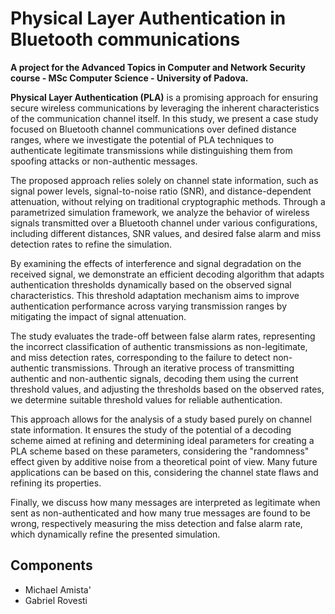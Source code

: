 # Physical Layer Authentication in Bluetooth communications
**A project for the Advanced Topics in Computer and Network Security course - MSc Computer Science - University of Padova.**

**Physical Layer Authentication (PLA)** is a promising approach for ensuring secure wireless communications by leveraging the inherent characteristics of the communication channel itself. In this study, we present a case study focused on Bluetooth channel communications over defined distance ranges, where we investigate the potential of PLA techniques to authenticate legitimate transmissions while distinguishing them from spoofing attacks or non-authentic messages.

The proposed approach relies solely on channel state information, such as signal power levels, signal-to-noise ratio (SNR), and distance-dependent attenuation, without relying on traditional cryptographic methods. Through a parametrized simulation framework, we analyze the behavior of wireless signals transmitted over a Bluetooth channel under various configurations, including different distances, SNR values, and desired false alarm and miss detection rates to refine the simulation.

By examining the effects of interference and signal degradation on the received signal, we demonstrate an efficient decoding algorithm that adapts authentication thresholds dynamically based on the observed signal characteristics. This threshold adaptation mechanism aims to improve authentication performance across varying transmission ranges by mitigating the impact of signal attenuation.

The study evaluates the trade-off between false alarm rates, representing the incorrect classification of authentic transmissions as non-legitimate, and miss detection rates, corresponding to the failure to detect non-authentic transmissions. Through an iterative process of transmitting authentic and non-authentic signals, decoding them using the current threshold values, and adjusting the thresholds based on the observed rates, we determine suitable threshold values for reliable authentication.

This approach allows for the analysis of a study based purely on channel state information. It ensures the study of the potential of a decoding scheme aimed at refining and determining ideal parameters for creating a PLA scheme based on these parameters, considering the "randomness" effect given by additive noise from a theoretical point of view. Many future applications can be based on this, considering the channel state flaws and refining its properties.

Finally, we discuss how many messages are interpreted as legitimate when sent as non-authenticated and how many true messages are found to be wrong, respectively measuring the miss detection and false alarm rate, which dynamically refine the presented simulation.

## Components

- Michael Amista'
- Gabriel Rovesti


